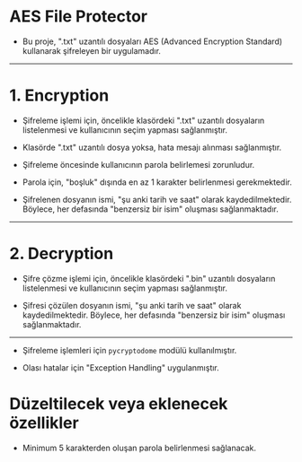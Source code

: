 # AES File Protector

- Bu proje, ".txt" uzantılı dosyaları AES (Advanced Encryption Standard) kullanarak şifreleyen bir uygulamadır.

***

# 1. Encryption

- Şifreleme işlemi için, öncelikle klasördeki ".txt" uzantılı dosyaların listelenmesi ve kullanıcının seçim yapması sağlanmıştır.

- Klasörde ".txt" uzantılı dosya yoksa, hata mesajı alınması sağlanmıştır.

- Şifreleme öncesinde kullanıcının parola belirlemesi zorunludur.

- Parola için, "boşluk" dışında en az 1 karakter belirlenmesi gerekmektedir.

- Şifrelenen dosyanın ismi, "şu anki tarih ve saat" olarak kaydedilmektedir. Böylece, her defasında "benzersiz bir isim" oluşması sağlanmaktadır.

***

# 2. Decryption

- Şifre çözme işlemi için, öncelikle klasördeki ".bin" uzantılı dosyaların listelenmesi ve kullanıcının seçim yapması sağlanmıştır.

- Şifresi çözülen dosyanın ismi, "şu anki tarih ve saat" olarak kaydedilmektedir. Böylece, her defasında "benzersiz bir isim" oluşması sağlanmaktadır.

***

- Şifreleme işlemleri için `pycryptodome` modülü kullanılmıştır.

- Olası hatalar için "Exception Handling" uygulanmıştır.

# Düzeltilecek veya eklenecek özellikler

- Minimum 5 karakterden oluşan parola belirlenmesi sağlanacak.